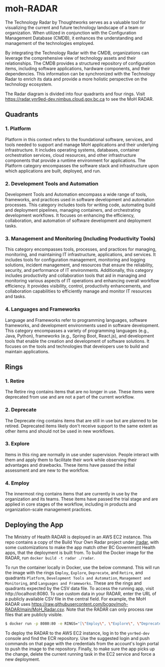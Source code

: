 # moh-RADAR

The Technology Radar by Thoughtworks serves as a valuable tool for visualizing the current and future technology landscape of a team or organization. When utilized in conjunction with the Configuration Management Database (CMDB), it enhances the understanding and management of the technologies employed.

By integrating the Technology Radar with the CMDB, organizations can leverage the comprehensive view of technology assets and their relationships. The CMDB provides a structured repository of configuration items, including software applications, hardware components, and their dependencies. This information can be synchronized with the Technology Radar to enrich its data and provide a more holistic perspective on the technology ecosystem.

The Radar diagram is divided into four quadrants and four rings. Visit https://radar.ynr9ed-dev.nimbus.cloud.gov.bc.ca to see the MoH RADAR.

## Quadrants

### 1. Platform

Platform in this context refers to the foundational software, services, and tools needed to support and manage MoH applications and their underlying infrastructure. It includes operating systems, databases, container orchestration services, cloud resources, and other infrastructure components that provide a runtime environment for applications. The Platform category encompasses the software stack and infrastructure upon which applications are built, deployed, and run.

### 2. Development Tools and Automation

Development Tools and Automation encompass a wide range of tools, frameworks, and practices used in software development and automation processes. This category includes tools for writing code, automating build and deployment pipelines, managing containers, and orchestrating development workflows. It focuses on enhancing the efficiency, collaboration, and automation of software development and deployment tasks.

### 3. Management and Monitoring (Including Productivity Tools)

This category encompasses tools, processes, and practices for managing, monitoring, and maintaining IT infrastructure, applications, and services. It includes tools for configuration management, monitoring and logging solutions, incident management, and resources that ensure the reliability, security, and performance of IT environments. Additionally, this category includes productivity and collaboration tools that aid in managing and monitoring various aspects of IT operations and enhancing overall workflow efficiency. It provides visibility, control, productivity enhancements, and collaboration capabilities to efficiently manage and monitor IT resources and tasks.

### 4. Languages and Frameworks

Language and Frameworks refer to programming languages, software frameworks, and development environments used in software development. This category encompasses a variety of programming languages (e.g., Java, Python), frameworks (e.g., Spring Boot, React.js), and development tools that enable the creation and development of software solutions. It focuses on the tools and technologies that developers use to build and maintain applications.

## Rings

### 1. Retire

The Retire ring contains items that are no longer in use. These items were deprecated from use and are not a part of the current workflow.

### 2. Deprecate

The Deprecate ring contains items that are still in use but are planned to be retired. Deprecated items likely don't receive support to the same extent as other items and should not be used in new workflows.

### 3. Explore

Items in this ring are normally in use under supervision. People interact with them and apply them to facilitate their work while observing their advantages and drawbacks. These items have passed the initial assessment and are new to the workflow.

### 4. Employ

The innermost ring contains items that are currently in use by the organization and its teams. These items have passed the trial stage and are applied in core stages of the workflow, including in products and organization-scale management practices.

## Deploying the App

The Ministry of Health RADAR is deployed in an AWS EC2 instance. This repo contains a copy of the Build Your Own Radar project under [/radar](/radar), with some customizations to make the app match other BC Government Health apps, that the deployment is built from. To build the Docker image for the RADAR, run `docker build -t radar ./radar`.

To run the container locally in Docker, use the below command. This will run the image with the rings `Employ`, `Explore`, `Deprecate`, and `Retire`, and quadrants `Platform`, `Development Tools and Automation`, `Management and Monitoring`, and `Languages and Frameworks`. These are the rings and quadrants expected by the CSV data file. To access the running app, visit http://localhost:8080. To use custom data in your RADAR, enter the URL of a publicly available CSV file in the central field. For example, the MoH RADAR uses https://raw.githubusercontent.com/bcgov/moh-RADAR/main/MoH_Radar.csv. Note that the RADAR can only process raw files that are publicly visible.

```bash
$ docker run -p 8080:80 -e RINGS="[\"Employ\", \"Explore\", \"Deprecate\", \"Retire\"]" -e QUADRANTS="[\"Platform\", \"Development Tools and Automation\", \"Management and Monitoring\", \"Languages and Frameworks\"]" radar
```

To deploy the RADAR to the AWS EC2 instance, log in to the `ynr9ed-dev` console and find the ECR repository. Use the suggested login and push commands on that page with the credentials from the account's login portal to push the image to the repository. Finally, to make sure the app picks up the change, delete the current running task in the EC2 service and force a new deployment.
